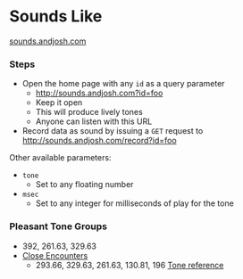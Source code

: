Sounds Like
===
[sounds.andjosh.com](http://sounds.andjosh.com)

### Steps
- Open the home page with any `id` as a query parameter
    - http://sounds.andjosh.com?id=foo
    - Keep it open 
    - This will produce lively tones
    - Anyone can listen with this URL
- Record data as sound by issuing a `GET` request to http://sounds.andjosh.com/record?id=foo

Other available parameters:
- `tone`
    - Set to any floating number
- `msec`
    - Set to any integer for milliseconds of play for the tone

### Pleasant Tone Groups
- 392, 261.63, 329.63
- [Close Encounters](http://www.ars-nova.com/Theory%20Q&A/Q35.html)
    - 293.66, 329.63, 261.63, 130.81, 196
[Tone reference](http://www.phy.mtu.edu/~suits/notefreqs.html)
